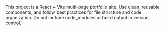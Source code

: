 <!-- Use this file to provide workspace-specific custom instructions to Copilot. For more details, visit https://code.visualstudio.com/docs/copilot/copilot-customization#_use-a-githubcopilotinstructionsmd-file -->

This project is a React + Vite multi-page portfolio site. Use clean, reusable components, and follow best practices for file structure and code organization. Do not include node_modules or build output in version control.
